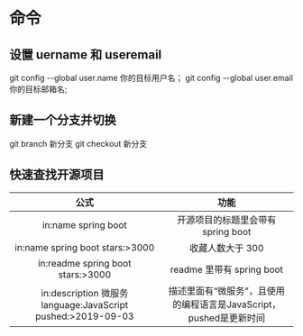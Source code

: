 # 命令
## 设置 uername 和 useremail
git config  --global user.name 你的目标用户名；
git config  --global user.email 你的目标邮箱名;

## 新建一个分支并切换
git branch 新分支
git checkout 新分支

## 快速查找开源项目
| 公式   | 功能  |
|             :---:      |             :---:          |
| in:name spring boot   | 开源项目的标题里会带有 spring boot |
| in:name spring boot stars:>3000        | 收藏人数大于 300       | 
| in:readme spring boot stars:>3000 |     readme 里带有 spring boot    |
|in:description 微服务 language:JavaScript pushed:>2019-09-03       |  描述里面有“微服务”，且使用的编程语言是JavaScript，pushed是更新时间       |
